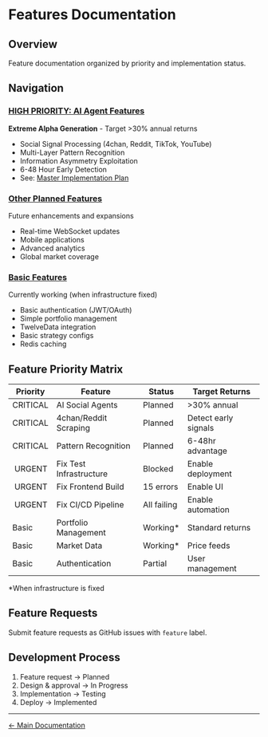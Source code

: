 # Features Documentation

## Overview
Feature documentation organized by priority and implementation status.

## Navigation

###  [HIGH PRIORITY: AI Agent Features](planned/AI_AGENTS_INDEX.md)
**Extreme Alpha Generation** - Target >30% annual returns
- Social Signal Processing (4chan, Reddit, TikTok, YouTube)
- Multi-Layer Pattern Recognition
- Information Asymmetry Exploitation
- 6-48 Hour Early Detection
- See: [Master Implementation Plan](../MASTER_IMPLEMENTATION_PLAN.md)

###  [Other Planned Features](planned/README.md)
Future enhancements and expansions
- Real-time WebSocket updates
- Mobile applications
- Advanced analytics
- Global market coverage

###  [Basic Features](implemented/README.md)
Currently working (when infrastructure fixed)
- Basic authentication (JWT/OAuth)
- Simple portfolio management
- TwelveData integration
- Basic strategy configs
- Redis caching

## Feature Priority Matrix

| Priority | Feature | Status | Target Returns |
|----------|---------|--------|----------------|
|  CRITICAL | AI Social Agents | Planned | >30% annual |
|  CRITICAL | 4chan/Reddit Scraping | Planned | Detect early signals |
|  CRITICAL | Pattern Recognition | Planned | 6-48hr advantage |
| ️ URGENT | Fix Test Infrastructure | Blocked | Enable deployment |
| ️ URGENT | Fix Frontend Build | 15 errors | Enable UI |
| ️ URGENT | Fix CI/CD Pipeline | All failing | Enable automation |
|  Basic | Portfolio Management | Working* | Standard returns |
|  Basic | Market Data | Working* | Price feeds |
|  Basic | Authentication | Partial | User management |

*When infrastructure is fixed

## Feature Requests
Submit feature requests as GitHub issues with `feature` label.

## Development Process
1. Feature request → Planned
2. Design & approval → In Progress
3. Implementation → Testing
4. Deploy → Implemented

---
[← Main Documentation](../README.md)